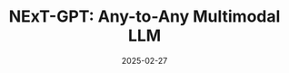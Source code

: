 ---
title: "NExT-GPT: Any-to-Any Multimodal LLM"
link: https://arxiv.org/abs/2309.05519
date: "2025-02-27"
presenter: Heloísa Oss Boll"
layout: page
---